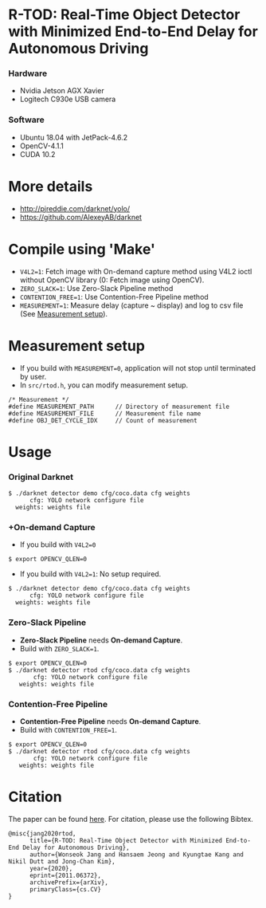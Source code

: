 # R-TOD: Real-Time Object Detector with Minimized End-to-End Delay for Autonomous Driving
### Hardware
* Nvidia Jetson AGX Xavier
* Logitech C930e USB camera
### Software
* Ubuntu 18.04 with JetPack-4.6.2
* OpenCV-4.1.1
* CUDA 10.2

# More details
* http://pjreddie.com/darknet/yolo/
* https://github.com/AlexeyAB/darknet

# Compile using 'Make' 
* `V4L2=1`: Fetch image with On-demand capture method using V4L2 ioctl without OpenCV library (0: Fetch image using OpenCV).
* `ZERO_SLACK=1`: Use Zero-Slack Pipeline method
* `CONTENTION_FREE=1`: Use Contention-Free Pipeline method
* `MEASUREMENT=1`: Measure delay (capture ~ display) and log to csv file (See [Measurement setup](#measurement-setup)).

# Measurement setup 
* If you build with `MEASUREMENT=0`, application will not stop until terminated by user.
* In `src/rtod.h`, you can modify measurement setup.
```
/* Measurement */
#define MEASUREMENT_PATH      // Directory of measurement file
#define MEASUREMENT_FILE      // Measurement file name
#define OBJ_DET_CYCLE_IDX     // Count of measurement
```

# Usage 

### Original Darknet
```
$ ./darknet detector demo cfg/coco.data cfg weights 
      cfg: YOLO network configure file
  weights: weights file
```
### +On-demand Capture
* If you build with `V4L2=0` 
```
$ export OPENCV_QLEN=0
```
* If you build with `V4L2=1`: No setup required.
```
$ ./darknet detector demo cfg/coco.data cfg weights 
      cfg: YOLO network configure file
  weights: weights file
```
### Zero-Slack Pipeline
* **Zero-Slack Pipeline** needs **On-demand Capture**. 
* Build with `ZERO_SLACK=1`.
```
$ export OPENCV_QLEN=0
$ ./darknet detector rtod cfg/coco.data cfg weights
       cfg: YOLO network configure file
   weights: weights file
```
### Contention-Free Pipeline
* **Contention-Free Pipeline** needs **On-demand Capture**. 
* Build with `CONTENTION_FREE=1`.
```
$ export OPENCV_QLEN=0
$ ./darknet detector rtod cfg/coco.data cfg weights
       cfg: YOLO network configure file
   weights: weights file
```

# Citation
The paper can be found [here](https://arxiv.org/pdf/2011.06372.pdf). For citation, please use the following Bibtex.
```
@misc{jang2020rtod,
      title={R-TOD: Real-Time Object Detector with Minimized End-to-End Delay for Autonomous Driving}, 
      author={Wonseok Jang and Hansaem Jeong and Kyungtae Kang and Nikil Dutt and Jong-Chan Kim},
      year={2020},
      eprint={2011.06372},
      archivePrefix={arXiv},
      primaryClass={cs.CV}
}
```
